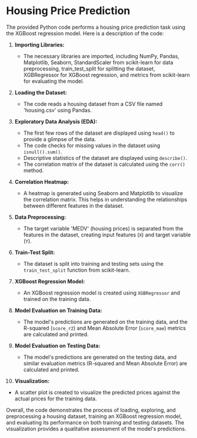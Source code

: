 # Housing Price Prediction

The provided Python code performs a housing price prediction task using the XGBoost regression model. Here is a description of the code:

1. **Importing Libraries:**
   - The necessary libraries are imported, including NumPy, Pandas, Matplotlib, Seaborn, StandardScaler from scikit-learn for data preprocessing, train_test_split for splitting the dataset, XGBRegressor for XGBoost regression, and metrics from scikit-learn for evaluating the model.

2. **Loading the Dataset:**
   - The code reads a housing dataset from a CSV file named 'housing.csv' using Pandas.

3. **Exploratory Data Analysis (EDA):**
   - The first few rows of the dataset are displayed using `head()` to provide a glimpse of the data.
   - The code checks for missing values in the dataset using `isnull().sum()`.
   - Descriptive statistics of the dataset are displayed using `describe()`.
   - The correlation matrix of the dataset is calculated using the `corr()` method.

4. **Correlation Heatmap:**
   - A heatmap is generated using Seaborn and Matplotlib to visualize the correlation matrix. This helps in understanding the relationships between different features in the dataset.

5. **Data Preprocessing:**
   - The target variable 'MEDV' (housing prices) is separated from the features in the dataset, creating input features (`X`) and target variable (`Y`).

6. **Train-Test Split:**
   - The dataset is split into training and testing sets using the `train_test_split` function from scikit-learn.

7. **XGBoost Regression Model:**
   - An XGBoost regression model is created using `XGBRegressor` and trained on the training data.

8. **Model Evaluation on Training Data:**
   - The model's predictions are generated on the training data, and the R-squared (`score_r2`) and Mean Absolute Error (`score_mae`) metrics are calculated and printed.

9. **Model Evaluation on Testing Data:**
   - The model's predictions are generated on the testing data, and similar evaluation metrics (R-squared and Mean Absolute Error) are calculated and printed.

10. **Visualization:**
   - A scatter plot is created to visualize the predicted prices against the actual prices for the training data.

Overall, the code demonstrates the process of loading, exploring, and preprocessing a housing dataset, training an XGBoost regression model, and evaluating its performance on both training and testing datasets. The visualization provides a qualitative assessment of the model's predictions.
